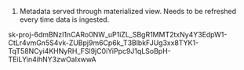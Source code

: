 1. Metadata served through materialized view. Needs to be refreshed every time data is ingested.


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